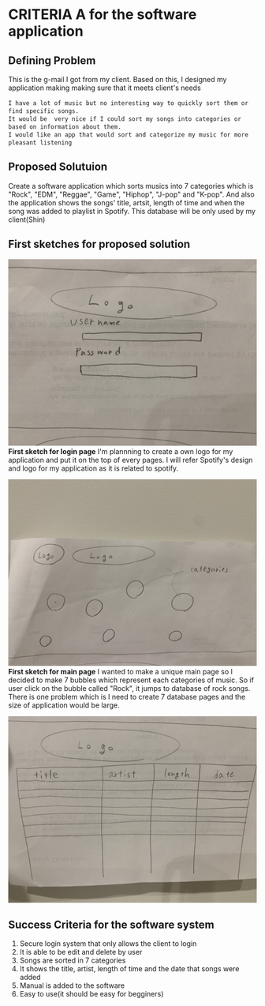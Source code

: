 # CRITERIA A for the software application #

## Defining Problem ##
This is the g-mail I got from my client. Based on this, I designed my application making making sure that it meets client's needs
```
I have a lot of music but no interesting way to quickly sort them or find specific songs. 
It would be  very nice if I could sort my songs into categories or based on information about them. 
I would like an app that would sort and categorize my music for more pleasant listening
```

## Proposed Solutuion ##
Create a software application which sorts musics into 7 categories which is "Rock", "EDM", "Reggae", "Game", "Hiphop", "J-pop" and "K-pop". And also the application shows the songs' title, artsit, length of time and when the song was added to playlist in Spotify. This database will be only used by my client(Shin)

## First sketches for proposed solution ##
![loginpage](Loginpage.JPG)
**First sketch for login page**
I'm plannning to create a own logo for my application and put it on the top of every pages. I will refer Spotify's design and logo for my application as it is related to spotify.

![mainpage](Mainpage.JPG)
**First sketch for main page**
I wanted to make a unique main page so I decided to make 7 bubbles which represent each categories of music. So if user click on the bubble called "Rock", it jumps to database of rock songs. There is one problem which is I need to create 7 database pages and the size of application would be large.

![databasepage](Database.JPG)

## Success Criteria for the software system ##
1. Secure login system that only allows the client to login
1. It is able to be edit and delete by user
1. Songs are sorted in 7 categories 
1. It shows the title, artist, length of time and the date that songs were added
1. Manual is added to the software
1. Easy to use(it should be easy for begginers)


